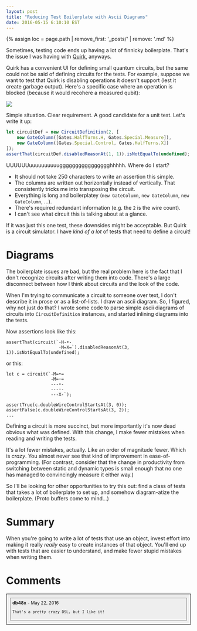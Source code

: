 ```yaml
---
layout: post
title: "Reducing Test Boilerplate with Ascii Diagrams"
date: 2016-05-15 6:10:10 EST
---
```


{% assign loc = page.path | remove_first: '_posts/' | remove: '.md' %}

Sometimes, testing code ends up having a lot of finnicky boilerplate.
That's the issue I was having with [Quirk](https://github.com/Strilanc/Quirk), anyways.

Quirk has a convenient UI for defining small quantum circuits, but the same could not be said of defining circuits for the tests.
For example, suppose we want to test that Quirk is disabling operations it doesn't support (lest it create garbage output).
Here's a specific case where an operation is blocked (because it would recohere a measured qubit):

<img src="/assets/{{ loc }}/circuit-with-disabled-operation.png" style="max-width: 200px;"/>

Simple situation.
Clear requirement.
A good candidate for a unit test.
Let's write it up:


```javascript
let circuitDef = new CircuitDefinition(2, [
    new GateColumn([Gates.HalfTurns.H, Gates.Special.Measure]),
    new GateColumn([Gates.Special.Control, Gates.HalfTurns.X])
]);
assertThat(circuitDef.disabledReasonAt(1, 1)).isNotEqualTo(undefined);
```

UUUUUUuuuuuuuuuugggggggggggggggghhhhh.
Where do I start?

- It should not take 250 characters to write an assertion this simple.
- The columns are written out horizontally instead of vertically.
That consistently tricks me into transposing the circuit.
- Everything is long and boilerplatey (`new GateColumn`, `new GateColumn`, `new GateColumn`, ...).
- There's required redundant information (e.g. the `2` is the wire count).
- I can't see what circuit this is talking about at a glance.

If it was just this one test, these downsides might be acceptable.
But Quirk is a circuit simulator.
I have *kind of a lot* of tests that need to define a circuit!

# Diagrams

The boilerplate issues are bad, but the real problem here is the fact that I don't recognize circuits after writing them into code.
There's a large disconnect between how I think about circuits and the look of the code.

When I'm trying to communicate a circuit to someone over text, I don't describe it in prose or as a list-of-lists.
I draw an ascii diagram.
So, I figured, why not just do that?
I wrote some code to parse simple ascii diagrams of circuits into `CircuitDefinition` instances, and started inlining diagrams into the tests.

Now assertions look like this:

```
assertThat(circuit(`-H-•-
                    -M=X=`).disabledReasonAt(3, 1)).isNotEqualTo(undefined);
```

or this:

```
let c = circuit(`-M=•=
                 -M=◦=
                 ---•-
                 ---◦-
                 ---X-`);

assertTrue(c.doubleWireControlStartsAt(3, 0));
assertFalse(c.doubleWireControlStartsAt(3, 2));
...
```

Defining a circuit is more succinct, but more importantly it's now dead obvious what was defined.
With this change, I make fewer mistakes when reading and writing the tests.

It's a lot fewer mistakes, actually.
Like an order of magnitude fewer.
Which is *crazy*.
You almost never see that kind of improvement in ease-of-programming.
(For contrast, consider that the change in productivity from switching between static and dynamic types is small enough that no one has managed to convincingly measure it either way.)

So I'll be looking for other opportunities to try this out: find a class of tests that takes a lot of boilerplate to set up, and somehow diagram-atize the boilerplate.
(Proto buffers come to mind...)

# Summary

When you're going to write a lot of tests that use an object, invest effort into making it really *really* easy to create instances of that object.
You'll end up with tests that are easier to understand, and make fewer stupid mistakes when writing them.


# Comments

<div style="background-color: #EEE; border: 1px solid black; padding: 5px; font-size: 12px;">
  <div style="border: 1px solid gray; padding: 5px; margin: 5px;">
    <strong>db48x</strong> - May 22, 2016
    <br/>

    That's a pretty crazy DSL, but I like it!
  </div>
</div>
